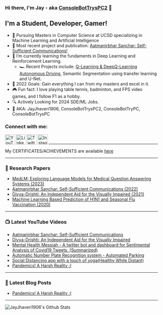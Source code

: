 ### Hi there, I'm Jay - aka [ConsoleBotTrysPC2](https://steamcommunity.com/id/JayJhaveri1906/) 👋

## I'm a Student, Developer, Gamer!
- 📖 Pursuing Masters in Computer Science at UCSD specializing in Machine Learning and Artificial Intelligence
- 🔭 Most recent project and publication: [Aatmanirbhar Sanchar: Self-Sufficient Communications!][twitterMHM]
- 🌱 I’m currently learning the fundaments in Deep Learning and Reinforcement Learning.
  - 🏎 Recent Projects include: [Q-Learning & DeepQ-Learning Autonomous Driving][QlearnCar], Semantic Segmentation using transfer learning and U-Net.
- 🥅 2022 Goals: Gain everything I can from my masters and excel in it.
- 🎮 Fun fact: I love playing table tennis, badminton, and FPS video games, and I follow F1 as a hobby.
- 🔍 Actively Looking for 2024 SDE/ML Jobs.
- 👥 AKA: JayJhaveri1906, ConsoleBotTrysPC2, ConsoleBotTryPC, ConsoleBotTrysPC

### Connect with me:

<!--[<img align="left" alt="codeSTACKr.com" width="22px" src="https://raw.githubusercontent.com/iconic/open-iconic/master/svg/globe.svg" />][website]-->
[<img align="left" alt="YouTube Icon" width="33px" src="https://edent.github.io/SuperTinyIcons/images/svg/youtube.svg"/>][youtube]

[<img align="left" alt="LinkedIn Icon" width="33px" src="https://edent.github.io/SuperTinyIcons/images/svg/linkedin.svg"/>][linkedin]
<!--[<img align="left" alt="codeSTACKr | Twitter" width="22px" src="https://cdn.jsdelivr.net/npm/simple-icons@v3/icons/twitter.svg" />][twitter]-->
[<img align="left" alt="Twitter Icon" width="33px" src="https://edent.github.io/SuperTinyIcons/images/svg/twitter.svg"/>][twitter]

[<img align="left" alt="Instagram Icon" width="33px" src="https://edent.github.io/SuperTinyIcons/images/svg/instagram.svg" />][instagram]

<br />
<!--
### Languages and Tools:
--><!--
[<img align="left" alt="Visual Studio Code" width="26px" src="https://raw.githubusercontent.com/github/explore/80688e429a7d4ef2fca1e82350fe8e3517d3494d/topics/visual-studio-code/visual-studio-code.png" />][webdevplaylist]
[<img align="left" alt="HTML5" width="26px" src="https://raw.githubusercontent.com/github/explore/80688e429a7d4ef2fca1e82350fe8e3517d3494d/topics/html/html.png" />][webdevplaylist]
[<img align="left" alt="CSS3" width="26px" src="https://raw.githubusercontent.com/github/explore/80688e429a7d4ef2fca1e82350fe8e3517d3494d/topics/css/css.png" />][cssplaylist]
[<img align="left" alt="Sass" width="26px" src="https://raw.githubusercontent.com/github/explore/80688e429a7d4ef2fca1e82350fe8e3517d3494d/topics/sass/sass.png" />][cssplaylist]
[<img align="left" alt="JavaScript" width="26px" src="https://raw.githubusercontent.com/github/explore/80688e429a7d4ef2fca1e82350fe8e3517d3494d/topics/javascript/javascript.png" />][jsplaylist]
[<img align="left" alt="React" width="26px" src="https://raw.githubusercontent.com/github/explore/80688e429a7d4ef2fca1e82350fe8e3517d3494d/topics/react/react.png" />][reactplaylist]
[<img align="left" alt="Gatsby" width="26px" src="https://raw.githubusercontent.com/github/explore/e94815998e4e0713912fed477a1f346ec04c3da2/topics/gatsby/gatsby.png" />][webdevplaylist]
[<img align="left" alt="GraphQL" width="26px" src="https://raw.githubusercontent.com/github/explore/80688e429a7d4ef2fca1e82350fe8e3517d3494d/topics/graphql/graphql.png" />][webdevplaylist]
[<img align="left" alt="Node.js" width="26px" src="https://raw.githubusercontent.com/github/explore/80688e429a7d4ef2fca1e82350fe8e3517d3494d/topics/nodejs/nodejs.png" />][webdevplaylist]
[<img align="left" alt="Deno" width="26px" src="https://raw.githubusercontent.com/github/explore/361e2821e2dea67711cde99c9c40ed357061cf27/topics/deno/deno.png" />][webdevplaylist]
[<img align="left" alt="SQL" width="26px" src="https://raw.githubusercontent.com/github/explore/80688e429a7d4ef2fca1e82350fe8e3517d3494d/topics/sql/sql.png" />][webdevplaylist]
[<img align="left" alt="MySQL" width="26px" src="https://raw.githubusercontent.com/github/explore/80688e429a7d4ef2fca1e82350fe8e3517d3494d/topics/mysql/mysql.png" />][webdevplaylist]
[<img align="left" alt="MongoDB" width="26px" src="https://raw.githubusercontent.com/github/explore/80688e429a7d4ef2fca1e82350fe8e3517d3494d/topics/mongodb/mongodb.png" />][webdevplaylist]
[<img align="left" alt="Git" width="26px" src="https://raw.githubusercontent.com/github/explore/80688e429a7d4ef2fca1e82350fe8e3517d3494d/topics/git/git.png" />][webdevplaylist]
[<img align="left" alt="GitHub" width="26px" src="https://raw.githubusercontent.com/github/explore/78df643247d429f6cc873026c0622819ad797942/topics/github/github.png" />][webdevplaylist]
[<img align="left" alt="HTML5" width="26px" src="https://raw.githubusercontent.com/github/explore/80688e429a7d4ef2fca1e82350fe8e3517d3494d/topics/terminal/terminal.png" />][webdevplaylist]

<br />
<br />
-->

---
My CERTIFICATES/ACHIEVEMENTS are available [here](https://github.com/JayJhaveri1906/Certificates)

---

### 📝 Research Papers
<!-- YOUTUBE:START -->
- [MedLM: Exploring Language Models for Medical Question Answering Systems (2023)](https://arxiv.org/abs/2401.11389)
- [Aatmanirbhar Sanchar: Self-Sufficient Communications (2022)](https://doi.org/10.1007/978-3-031-18497-0_41)
- [Divya-Drishti: An Independent Aid for the Visually Impaired (2021)](https://dx.doi.org/10.2139/ssrn.3867707)
- [Machine Learning Based Prediction of H1N1 and Seasonal Flu Vaccination (2020)](https://doi.org/10.1007/978-981-16-0401-0_11)
<!-- - [Twitter Sentimental analysis on Covid19 Tweets with a visualisation Dashboard](https://www.youtube.com/watch?v=6VqK6cLwGZQ) -->
<!-- YOUTUBE:END -->

---

### 📺 Latest YouTube Videos
<!-- YOUTUBE:START -->
- [Aatmanirbhar Sanchar: Self-Sufficient Communications](https://youtu.be/CyNPfndji-U)
- [Divya-Drishti: An Independent Aid for the Visually Impaired](https://youtu.be/lRjCKhczHtY)
- [Mental Health Messiah - A twitter bot and dashboard for Sentimental Analysis of Covid19 Tweets. (Summarized)](https://www.youtube.com/watch?v=t_qRhyT68vM)
- [Automatic Number Plate Recognition system - Automated Parking](https://www.youtube.com/watch?v=i64AUqCuKV8)
- [Social Distancing app with a touch of yoga(Healthy While Distant)](https://www.youtube.com/watch?v=uJne7uuiEUM)
- [Pandemics! A Harsh Reality :(](https://www.youtube.com/watch?v=_IF3PlJBwh4)
<!-- - [Twitter Sentimental analysis on Covid19 Tweets with a visualisation Dashboard](https://www.youtube.com/watch?v=6VqK6cLwGZQ) -->
<!-- YOUTUBE:END -->

---

### 📕 Latest Blog Posts
<!-- BLOG-POST-LIST:START -->
- [Pandemics! A Harsh Reality :(](https://medium.com/@jjhaveri1906/pandemics-a-harsh-reality-7c05254e907b)
<!-- BLOG-POST-LIST:END -->

---
<img align="left" alt="JayJhaveri1906's Github Stats" src="https://github-readme-stats.vercel.app/api?username=JayJhaveri1906&show_icons=true&hide_border=true" />


[steam]: https://steamcommunity.com/id/JayJhaveri1906/
<!--[website]: https://codeSTACKr.com-->
[twitterMHM]: https://github.com/JayJhaveri1906/Aatmanirbhar-Sanchar
[QlearnCar]: https://github.com/JayJhaveri1906/QLearning-F1-Car-Autonomous-Driving
[twitter]: https://twitter.com/Jay_Jhaveri1906
[youtube]: https://www.youtube.com/channel/UCINzDDZPKuOpgzDYNNmE6Lw
[instagram]: https://www.instagram.com/jayjhaveri1906/
[linkedin]: https://www.linkedin.com/in/jayjhaveri1906/
<!--[webdevplaylist]: https://www.youtube.com/playlist?list=PLkwxH9e_vrAJ0WbEsFA9W3I1W-g_BTsbt
[jsplaylist]: https://www.youtube.com/playlist?list=PLkwxH9e_vrALRJKu7wfXby3MKeflhTu6B
[cssplaylist]: https://www.youtube.com/playlist?list=PLkwxH9e_vrALSdvZuEh6gqQdmDoDIoqz4
[reactplaylist]: https://www.youtube.com/playlist?list=PLkwxH9e_vrAK4TdffpxKY3QGyHCpxFcQ0-->


<!--
**JayJhaveri1906/JayJhaveri1906** is a ✨ _special_ ✨ repository because its `README.md` (this file) appears on your GitHub profile.
Here are some ideas to get you started:
- 🔭 I’m currently working on ...
- 🌱 I’m currently learning ...
- 👯 I’m looking to collaborate on ...
- 🤔 I’m looking for help with ...
- 💬 Ask me about ...
- 📫 How to reach me: ...
- 😄 Pronouns: ...
- ⚡ Fun fact: ...
-->
